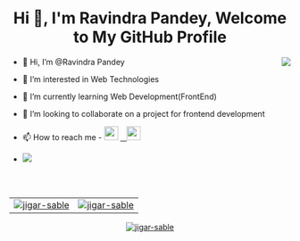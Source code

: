
<!-- ![welcome](https://user-images.githubusercontent.com/98400348/212469651-c96d87da-cc73-4349-b551-5d838ea25b58.gif) -->
<h1 align="center">Hi 👋, I'm Ravindra Pandey, Welcome to My GitHub Profile</h1>
<img align="right" src="https://user-images.githubusercontent.com/98400348/212469651-c96d87da-cc73-4349-b551-5d838ea25b58.gif"/>



-  👋 Hi, I’m @Ravindra Pandey

- 👀 I’m interested in Web Technologies

- 🌱 I’m currently learning Web Development(FrontEnd)

- 💞️ I’m looking to collaborate on a project for frontend development 

- 📫 How to reach me - 
<a href="https://www.linkedin.com/in/ravindrap04/" target="blank"><img align="top" align="center" src="https://user-images.githubusercontent.com/98400348/229513049-8afe732f-3d27-41d1-9cf3-597c829027d5.png" alt="" height="25px" width="25px" /></a>  <a href="https://twitter.com/ravindraP04" rel="some text">‎ ‎ ‎ <img src="https://user-images.githubusercontent.com/98400348/229512241-b4e5139d-766d-4eb3-a5ca-9e6788cf8fd2.png"  height="25px" width="25px" />
  
- ![](https://komarev.com/ghpvc/?username=ravindrap04&style=flat-square)

</br>
</br>



<table align="center">
  <tr>
  <td><img src="https://github-readme-stats.vercel.app/api?username=RavindraP04&show_icons=true&theme=dark&locale=en" alt="jigar-sable" /></td>
            <td><img src="https://github-readme-stats.vercel.app/api/top-langs?username=RavindraP04&show_icons=true&theme=dark&locale=en&layout=compact" alt="jigar-sable" /></td>
  </tr>
</table>

<div align="center">
        <p><img align="center" src="https://github-readme-streak-stats.herokuapp.com/?user=RavindraP04&theme=dark" alt="jigar-sable" /></p> </div>
 <br> 

<!---
RavindraP04/RavindraP04 is a ✨ special ✨ repository because its `README.md` (this file) appears on your GitHub profile.
You can click the Preview link to take a look at your changes.
--->
